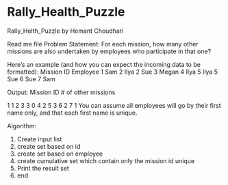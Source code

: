 # Rally_Health_Puzzle
Rally_Helth_Puzzle  by Hemant Choudhari

Read me file Problem Statement: For each mission, how many other missions are also undertaken by employees who participate in that one?

Here’s an example (and how you can expect the incoming data to be formatted):
Mission ID   Employee
1             Sam
2             Ilya
2             Sue
3             Megan
4             Ilya
5             Ilya
5             Sue
6             Sue
7             Sam

Output:
Mission ID  # of other missions

1           1
2           3
3           0
4           2
5           3
6           2
7           1
You can assume all employees will go by their first name only, and that each first name is unique.

Algorithm:
1. Create input list
2. create set based on id
3. create set based on employee
4. create cumulative set which contain only the mission id unique
5. Print the result set
6. end
